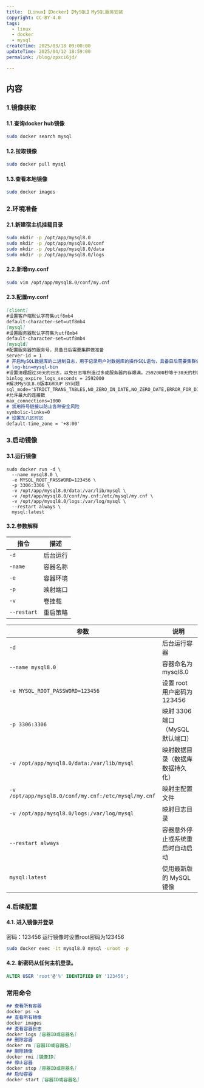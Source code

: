 ```yaml
---
title: 【Linux】【Docker】【MySQL】MySQL服务安装
copyright: CC-BY-4.0
tags:
  - linux
  - docker
  - mysql
createTime: 2025/03/18 09:00:00
updateTime: 2025/04/12 18:59:00
permalink: /blog/zpxci6jd/

---
```


## 内容

### 1.镜像获取

#### 1.1.查询docker hub镜像

```bash
sudo docker search mysql
```

#### 1.2.拉取镜像

```bash
sudo docker pull mysql
```

#### 1.3.查看本地镜像

```bash
sudo docker images
```

### 2.环境准备

#### 2.1.新建宿主机挂载目录

```bash
sudo mkdir -p /opt/app/mysql8.0
sudo mkdir -p /opt/app/mysql8.0/conf
sudo mkdir -p /opt/app/mysql8.0/data
sudo mkdir -p /opt/app/mysql8.0/logs
```

#### 2.2.新增my.conf

```bash
sudo vim /opt/app/mysql8.0/conf/my.cnf
```

#### 2.3.配置my.conf

```markdown
[client]
#设置客户端默认字符集utf8mb4
default-character-set=utf8mb4
[mysql]
#设置服务器默认字符集为utf8mb4
default-character-set=utf8mb4
[mysqld]
#配置服务器的服务号，具备日后需要集群做准备
server-id = 1
# 开启MySQL数据库的二进制日志，用于记录用户对数据库的操作SQL语句，具备日后需要集群做准备
# log-bin=mysql-bin
#设置清理超过30天的日志，以免日志堆积造过多成服务器内存爆满。2592000秒等于30天的秒数
binlog_expire_logs_seconds = 2592000
#解决MySQL8.0版本GROUP BY问题
sql_mode='STRICT_TRANS_TABLES,NO_ZERO_IN_DATE,NO_ZERO_DATE,ERROR_FOR_DIVISION_BY_ZERO,NO_ENGINE_SUBSTITUTION'
#允许最大的连接数
max_connections=1000
# 禁用符号链接以防止各种安全风险
symbolic-links=0
# 设置东八区时区
default-time_zone = '+8:00'
```

### 3.启动镜像

#### 3.1.运行镜像

```shell
sudo docker run -d \
  --name mysql8.0 \
  -e MYSQL_ROOT_PASSWORD=123456 \
  -p 3306:3306 \
  -v /opt/app/mysql8.0/data:/var/lib/mysql \
  -v /opt/app/mysql8.0/conf/my.cnf:/etc/mysql/my.cnf \
  -v /opt/app/mysql8.0/logs:/var/log/mysql \
  --restart always \
  mysql:latest
```

#### 3.2.参数解释

| 指令        | 描述     |
| ----------- | -------- |
| `-d`        | 后台运行 |
| `-name`     | 容器名称 |
| `-e`        | 容器环境 |
| `-p`        | 映射端口 |
| `-v`        | 卷挂载   |
| `--restart` | 重启策略 |

| 参数                                                 | 说明                             |
| ---------------------------------------------------- | -------------------------------- |
| `-d`                                                 | 后台运行容器                     |
| `--name mysql8.0`                                    | 容器命名为 mysql8.0              |
| `-e MYSQL_ROOT_PASSWORD=123456`                      | 设置 root 用户密码为 123456      |
| `-p 3306:3306`                                       | 映射 3306 端口（MySQL 默认端口） |
| `-v /opt/app/mysql8.0/data:/var/lib/mysql`           | 映射数据目录（数据库数据持久化） |
| `-v /opt/app/mysql8.0/conf/my.cnf:/etc/mysql/my.cnf` | 映射主配置文件                   |
| `-v /opt/app/mysql8.0/logs:/var/log/mysql`           | 映射日志目录                     |
| `--restart always`                                   | 容器意外停止或系统重启时自动启动 |
| `mysql:latest`                                       | 使用最新版的 MySQL 镜像          |

### 4.后续配置

#### 4.1. 进入镜像并登录

密码：123456 运行镜像时设置root密码为123456

```bash
sudo docker exec -it mysql8.0 mysql -uroot -p
```

#### 4.2. 新密码从任何主机登录。

```SQL
ALTER USER 'root'@'%' IDENTIFIED BY '123456';
```

### 常用命令

```markdown
## 查看所有容器
docker ps -a
## 查看所有镜像
docker images
## 查看容器日志
docker logs [容器ID或容器名]
## 删除容器
docker rm [容器ID或容器名]
## 删除镜像
docker rmi [镜像ID]
## 停止容器
docker stop [容器ID或容器名]
## 启动容器
docker start [容器ID或容器名]
```

